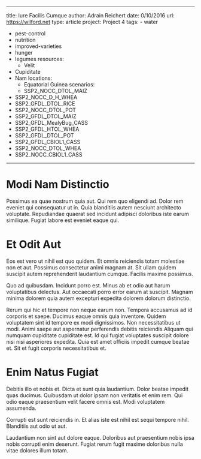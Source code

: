 ---
  title: Iure Facilis Cumque
  author: Adrain Reichert
  date: 0/10/2016
  url: https://wilford.net
  type: article
  project: Project 4
  tags:
    - water
  - pest-control
  - nutrition
  - improved-varieties
  - hunger
  - legumes
  resources:
    - Velit
  - Cupiditate
  - Nam
  locations:
    - Equatorial Guinea
  scenarios:
    - SSP2_NOCC_DTOL_MAIZ
  - SSP2_NOCC_D_H_WHEA
  - SSP2_GFDL_DTOL_RICE
  - SSP2_NOCC_DTOL_POT
  - SSP2_GFDL_DTOL_MAIZ
  - SSP2_GFDL_MealyBug_CASS
  - SSP2_GFDL_HTOL_WHEA
  - SSP2_GFDL_DTOL_POT
  - SSP2_GFDL_CBIOL1_CASS
  - SSP2_NOCC_DTOL_WHEA
  - SSP2_NOCC_CBIOL1_CASS
  ---
  # Modi Nam Distinctio
Possimus ea quae nostrum quia aut. Qui rem quo eligendi ad. Dolor rem eveniet qui consequatur ut in. Quia blanditiis autem nesciunt architecto voluptate. Repudiandae quaerat sed incidunt adipisci doloribus iste earum similique. Fugiat labore est eveniet eaque qui.

# Et Odit Aut
Eos est vero ut nihil est quo quidem. Et omnis reiciendis totam molestiae non et aut. Possimus consectetur animi magnam at. Sit ullam quidem suscipit autem reprehenderit laudantium cumque. Facilis maxime possimus.
 Quo ad quibusdam. Incidunt porro est. Minus ab et odio aut harum voluptatibus delectus. Aut occaecati porro error earum at suscipit. Magnam minima dolorem quia autem excepturi expedita dolorem dolorum distinctio.
 Rerum qui hic et tempore non neque earum non. Tempora accusamus ad id corporis et saepe. Ducimus eaque omnis quia inventore. Quidem voluptatem sint id tempore ex modi dignissimos. Non necessitatibus ut modi. Animi saepe aut aspernatur perferendis debitis reiciendis.Aliquam qui numquam cupiditate cupiditate est. Id qui fugiat voluptates suscipit dolore nisi nisi asperiores expedita. Quia est amet officiis impedit cumque beatae et. Sit et fugit corporis necessitatibus et.

# Enim Natus Fugiat
Debitis illo et nobis et. Dicta et sunt quia laudantium. Dolor beatae impedit quas ducimus. Quibusdam ut dolor ipsam non veritatis et enim rem. Qui odio eaque praesentium velit facere omnis est. Modi voluptatem assumenda.
 Corrupti est sunt reiciendis in. Et alias iste est nihil est sequi tempore nihil. Blanditiis aut odio ut aut.
 Laudantium non sint aut dolore eaque. Doloribus aut praesentium nobis ipsa nobis corrupti enim deserunt. Fugiat rerum fugit maxime doloribus nulla vitae dolores illum totam.

